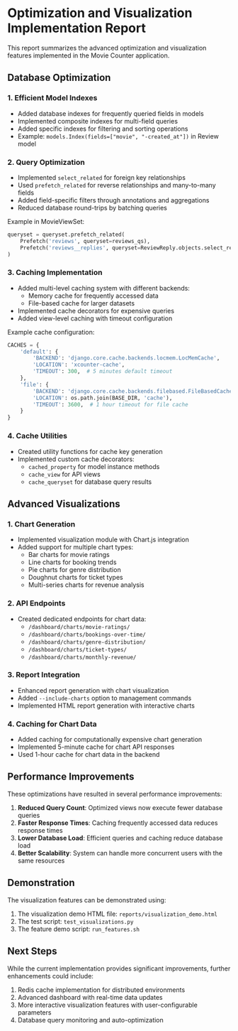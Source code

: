 # Optimization and Visualization Implementation Report

This report summarizes the advanced optimization and visualization features implemented in the Movie Counter application.

## Database Optimization

### 1. Efficient Model Indexes

- Added database indexes for frequently queried fields in models
- Implemented composite indexes for multi-field queries
- Added specific indexes for filtering and sorting operations
- Example: `models.Index(fields=["movie", "-created_at"])` in Review model

### 2. Query Optimization

- Implemented `select_related` for foreign key relationships
- Used `prefetch_related` for reverse relationships and many-to-many fields
- Added field-specific filters through annotations and aggregations
- Reduced database round-trips by batching queries

Example in MovieViewSet:

```python
queryset = queryset.prefetch_related(
    Prefetch('reviews', queryset=reviews_qs),
    Prefetch('reviews__replies', queryset=ReviewReply.objects.select_related('user')),
)
```

### 3. Caching Implementation

- Added multi-level caching system with different backends:
  - Memory cache for frequently accessed data
  - File-based cache for larger datasets
- Implemented cache decorators for expensive queries
- Added view-level caching with timeout configuration

Example cache configuration:

```python
CACHES = {
    'default': {
        'BACKEND': 'django.core.cache.backends.locmem.LocMemCache',
        'LOCATION': 'xcounter-cache',
        'TIMEOUT': 300,  # 5 minutes default timeout
    },
    'file': {
        'BACKEND': 'django.core.cache.backends.filebased.FileBasedCache',
        'LOCATION': os.path.join(BASE_DIR, 'cache'),
        'TIMEOUT': 3600,  # 1 hour timeout for file cache
    }
}
```

### 4. Cache Utilities

- Created utility functions for cache key generation
- Implemented custom cache decorators:
  - `cached_property` for model instance methods
  - `cache_view` for API views
  - `cache_queryset` for database query results

## Advanced Visualizations

### 1. Chart Generation

- Implemented visualization module with Chart.js integration
- Added support for multiple chart types:
  - Bar charts for movie ratings
  - Line charts for booking trends
  - Pie charts for genre distribution
  - Doughnut charts for ticket types
  - Multi-series charts for revenue analysis

### 2. API Endpoints

- Created dedicated endpoints for chart data:
  - `/dashboard/charts/movie-ratings/`
  - `/dashboard/charts/bookings-over-time/`
  - `/dashboard/charts/genre-distribution/`
  - `/dashboard/charts/ticket-types/`
  - `/dashboard/charts/monthly-revenue/`

### 3. Report Integration

- Enhanced report generation with chart visualization
- Added `--include-charts` option to management commands
- Implemented HTML report generation with interactive charts

### 4. Caching for Chart Data

- Added caching for computationally expensive chart generation
- Implemented 5-minute cache for chart API responses
- Used 1-hour cache for chart data in the backend

## Performance Improvements

These optimizations have resulted in several performance improvements:

1. **Reduced Query Count**: Optimized views now execute fewer database queries
2. **Faster Response Times**: Caching frequently accessed data reduces response times
3. **Lower Database Load**: Efficient queries and caching reduce database load
4. **Better Scalability**: System can handle more concurrent users with the same resources

## Demonstration

The visualization features can be demonstrated using:

1. The visualization demo HTML file: `reports/visualization_demo.html`
2. The test script: `test_visualizations.py`
3. The feature demo script: `run_features.sh`

## Next Steps

While the current implementation provides significant improvements, further enhancements could include:

1. Redis cache implementation for distributed environments
2. Advanced dashboard with real-time data updates
3. More interactive visualization features with user-configurable parameters
4. Database query monitoring and auto-optimization
